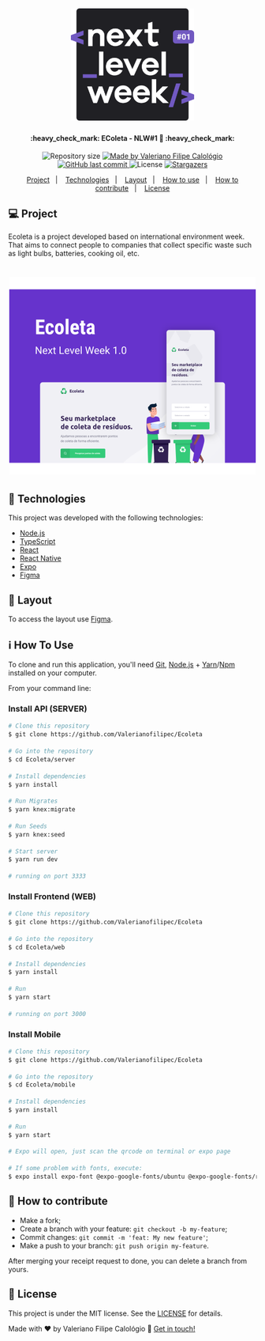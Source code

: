 <h1 align="center">
    <img alt="NextLevelWeek" title="#NextLevelWeek" src=".github/logo.svg" width="250px" />
</h1>

<h4 align="center"> 
	:heavy_check_mark: EColeta - NLW#1 🚀 :heavy_check_mark:
</h4>
<p align="center">
  <img alt="Repository size" src="https://img.shields.io/github/repo-size/Valerianofilipec/Ecoleta">
	
  <a href="https://www.linkedin.com/in/valerianofilipec/">
    <img alt="Made by Valeriano Filipe Calológio" src="https://img.shields.io/badge/made%20by-ValerianoFilipe-%2304D361">
  </a>
  
  <a href="https://github.com/Valerianofilipec/Ecoleta/commits/master">
    <img alt="GitHub last commit" src="https://img.shields.io/github/last-commit/Valerianofilipec/Ecoleta">
  </a>

  <img alt="License" src="https://img.shields.io/badge/license-MIT-brightgreen">
   <a href="https://github.com/Valerianofilipec/Ecoleta/stargazers">
    <img alt="Stargazers" src="https://img.shields.io/github/stars/Valerianofilipec/Ecoleta?style=social">
  </a>
</p>

<p align="center">
  <a href="#-project">Project</a>&nbsp;&nbsp;&nbsp;|&nbsp;&nbsp;&nbsp;
  <a href="#rocket-Technologies">Technologies</a>&nbsp;&nbsp;&nbsp;|&nbsp;&nbsp;&nbsp;
  <a href="#-layout">Layout</a>&nbsp;&nbsp;&nbsp;|&nbsp;&nbsp;&nbsp;
  <a href="#-how-to-use">How to use</a>&nbsp;&nbsp;&nbsp;|&nbsp;&nbsp;&nbsp;
  <a href="#-how-to-contribute">How to contribute</a>&nbsp;&nbsp;&nbsp;|&nbsp;&nbsp;&nbsp;
  <a href="#memo-license">License</a>
</p>


## 💻 Project

Ecoleta is a project developed based on international environment week. 
That aims to connect people to companies that collect specific waste such as light bulbs, batteries, cooking oil, etc.

<h1 align="center">
    <img alt="Example" title="Example" src=".github/capa.svg" width="500px" />
</h1>


## :rocket: Technologies

This project was developed with the following technologies:

- [Node.js][nodejs]
- [TypeScript][typescript]
- [React][reactjs]
- [React Native][rn]
- [Expo][expo]
- [Figma][figma]

## 🔖 Layout

To access the layout use [Figma](https://www.figma.com/file/Zt0Dtvu1XcLqrcFD6FEQ0T/Ecoleta-Copy?node-id=136%3A546).

## :information_source: How To Use

To clone and run this application, you'll need [Git](https://git-scm.com), [Node.js][nodejs] + [Yarn][yarn]/[Npm][npm] installed on your computer.

From your command line:

### Install API (SERVER)

```bash
# Clone this repository
$ git clone https://github.com/Valerianofilipec/Ecoleta

# Go into the repository
$ cd Ecoleta/server

# Install dependencies
$ yarn install

# Run Migrates
$ yarn knex:migrate

# Run Seeds
$ yarn knex:seed

# Start server
$ yarn run dev

# running on port 3333
```

### Install Frontend (WEB)

```bash
# Clone this repository
$ git clone https://github.com/Valerianofilipec/Ecoleta

# Go into the repository
$ cd Ecoleta/web

# Install dependencies
$ yarn install

# Run
$ yarn start

# running on port 3000
```

### Install Mobile

```bash
# Clone this repository
$ git clone https://github.com/Valerianofilipec/Ecoleta

# Go into the repository
$ cd Ecoleta/mobile

# Install dependencies
$ yarn install

# Run
$ yarn start

# Expo will open, just scan the qrcode on terminal or expo page

# If some problem with fonts, execute:
$ expo install expo-font @expo-google-fonts/ubuntu @expo-google-fonts/roboto

```

## 🤔 How to contribute

-  Make a fork;
-  Create a branch with your feature: `git checkout -b my-feature`;
-  Commit changes: `git commit -m 'feat: My new feature'`;
-  Make a push to your branch: `git push origin my-feature`.

After merging your receipt request to done, you can delete a branch from yours.

## :memo: License

This project is under the MIT license. See the [LICENSE](https://github.com/Valerianofilipec/Ecoleta/blob/master/LICENSE) for details.

Made with ♥ by Valeriano Filipe Calológio :wave: [Get in touch!](https://www.linkedin.com/in/valerianofilipec/)

[figma]: https://www.figma.com/
[nodejs]: https://nodejs.org/
[typescript]: https://www.typescriptlang.org/
[expo]: https://expo.io/
[reactjs]: https://reactjs.org
[rn]: https://facebook.github.io/react-native/
[yarn]: https://yarnpkg.com/
[npm]: https://www.npmjs.com/